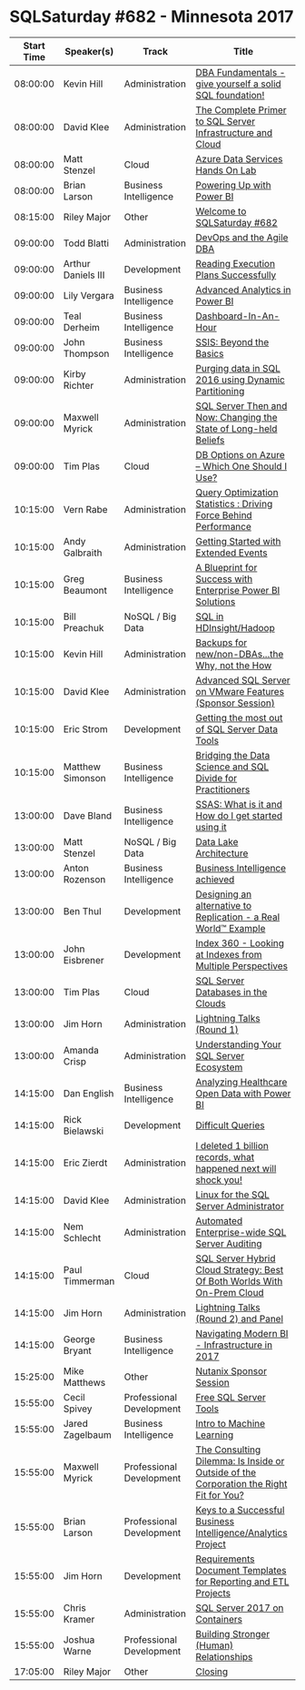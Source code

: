# SQLSaturday #682 - Minnesota 2017
Start Time|Speaker(s)|Track|Title
---|---|---|---
08:00:00|Kevin Hill|Administration|[DBA Fundamentals - give yourself a solid SQL foundation!](67028.md)
08:00:00|David Klee|Administration|[The Complete Primer to SQL Server Infrastructure and Cloud](67137.md)
08:00:00|Matt Stenzel|Cloud|[Azure Data Services Hands On Lab](67325.md)
08:00:00|Brian Larson|Business Intelligence|[Powering Up with Power BI](68206.md)
08:15:00|Riley Major|Other|[Welcome to SQLSaturday #682](68891.md)
09:00:00|Todd Blatti|Administration|[DevOps and the Agile DBA](67144.md)
09:00:00|Arthur Daniels III|Development|[Reading Execution Plans Successfully](67278.md)
09:00:00|Lily Vergara|Business Intelligence|[Advanced Analytics in Power BI](67793.md)
09:00:00|Teal Derheim|Business Intelligence|[Dashboard-In-An-Hour](67988.md)
09:00:00|John Thompson|Business Intelligence|[SSIS: Beyond the Basics](68032.md)
09:00:00|Kirby Richter|Administration|[Purging data in SQL 2016 using Dynamic Partitioning](68068.md)
09:00:00|Maxwell Myrick|Administration|[SQL Server Then and Now: Changing the State of Long-held Beliefs](68172.md)
09:00:00|Tim Plas|Cloud|[DB Options on Azure – Which One Should I Use?](68964.md)
10:15:00|Vern Rabe|Administration|[Query Optimization Statistics : Driving Force Behind Performance](67245.md)
10:15:00|Andy Galbraith|Administration|[Getting Started with Extended Events](67259.md)
10:15:00|Greg Beaumont|Business Intelligence|[A Blueprint for Success with Enterprise Power BI Solutions](68245.md)
10:15:00|Bill Preachuk|NoSQL / Big Data|[SQL in HDInsight/Hadoop](68246.md)
10:15:00|Kevin Hill|Administration|[Backups for new/non-DBAs...the Why, not the How](68281.md)
10:15:00|David Klee|Administration|[Advanced SQL Server on VMware Features (Sponsor Session)](68996.md)
10:15:00|Eric Strom|Development|[Getting the most out of SQL Server Data Tools](69564.md)
10:15:00|Matthew Simonson|Business Intelligence|[Bridging the Data Science and SQL Divide for Practitioners](69848.md)
13:00:00|Dave Bland|Business Intelligence|[SSAS:  What is it and How do I get started using it](67036.md)
13:00:00|Matt Stenzel|NoSQL / Big Data|[Data Lake Architecture](67318.md)
13:00:00|Anton Rozenson|Business Intelligence|[Business Intelligence achieved](67844.md)
13:00:00|Ben Thul|Development|[Designing an alternative to Replication - a Real World™ Example](67954.md)
13:00:00|John Eisbrener|Development|[Index 360 - Looking at Indexes from Multiple Perspectives](68044.md)
13:00:00|Tim Plas|Cloud|[SQL Server Databases in the Clouds](68310.md)
13:00:00|Jim Horn|Administration|[Lightning Talks (Round 1)](68889.md)
13:00:00|Amanda Crisp|Administration|[Understanding Your SQL Server Ecosystem](68966.md)
14:15:00|Dan English|Business Intelligence|[Analyzing Healthcare Open Data with Power BI](66891.md)
14:15:00|Rick Bielawski|Development|[Difficult Queries](66895.md)
14:15:00|Eric Zierdt|Administration|[I deleted 1 billion records, what happened next will shock you!](66975.md)
14:15:00|David Klee|Administration|[Linux for the SQL Server Administrator](67134.md)
14:15:00|Nem Schlecht|Administration|[Automated Enterprise-wide SQL Server Auditing](68272.md)
14:15:00|Paul Timmerman|Cloud|[SQL Server Hybrid Cloud Strategy: Best Of Both Worlds With On-Prem  Cloud](68307.md)
14:15:00|Jim Horn|Administration|[Lightning Talks (Round 2) and Panel](68890.md)
14:15:00|George Bryant|Business Intelligence|[Navigating Modern BI - Infrastructure in 2017](69493.md)
15:25:00|Mike Matthews|Other|[Nutanix Sponsor Session](69342.md)
15:55:00|Cecil Spivey|Professional Development|[Free SQL Server Tools](67372.md)
15:55:00|Jared Zagelbaum|Business Intelligence|[Intro to Machine Learning](67705.md)
15:55:00|Maxwell Myrick|Professional Development|[The Consulting Dilemma:  Is Inside or Outside of the Corporation the Right Fit for You?](68173.md)
15:55:00|Brian Larson|Professional Development|[Keys to a Successful Business Intelligence/Analytics Project](68210.md)
15:55:00|Jim Horn|Development|[Requirements Document Templates for Reporting and ETL Projects](68280.md)
15:55:00|Chris Kramer|Administration|[SQL Server 2017 on Containers](68967.md)
15:55:00|Joshua Warne|Professional Development|[Building Stronger (Human) Relationships](69238.md)
17:05:00|Riley Major|Other|[Closing](68892.md)

